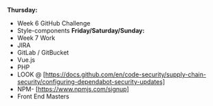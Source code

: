 **Thursday:**
- Week 6 GitHub Challenge
- Style-components
**Friday/Saturday/Sunday:**
- Week 7 Work
- JIRA
- GitLab / GitBucket
- Vue.js
- PHP
- LOOK @ [https://docs.github.com/en/code-security/supply-chain-security/configuring-dependabot-security-updates]
- NPM- [https://www.npmjs.com/signup]
- Front End Masters














